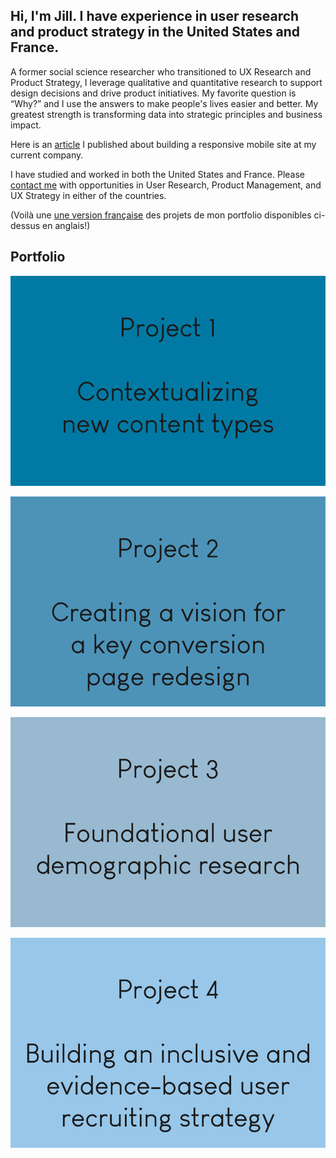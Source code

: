 ## Hi, I'm Jill. I have experience in user research and product strategy in the United States and France.

A former social science researcher who transitioned to UX Research and Product Strategy, I leverage qualitative and quantitative research to support design decisions and drive product initiatives. My favorite question is “Why?” and I use the answers to make people's lives easier and better. My greatest strength is transforming data into strategic principles and business impact. 

Here is an <a href="https://ethn.io/blog/ithaka_mobile">article</a> I published about building a responsive mobile site at my current company. 

I have studied and worked in both the United States and France. Please [contact me](https://docs.google.com/forms/d/e/1FAIpQLSdaM0dB94QPEt9lZqslmL7no4zA9TQ5sY0UnriuiNYZ7fjk-w/viewform?usp=sf_link) with opportunities in User Research, Product Management, and UX Strategy in either of the countries. 

(Voilà une [une version française](https://drive.google.com/file/d/17elf_3VFS_ZlCGIXTo-wPVC_9UOaWQAx/view?usp=sharing) des projets de mon portfolio disponibles ci-dessus en anglais!)

## Portfolio
[![Contextualizing new content types](https://raw.githubusercontent.com/jillkt13/jillkt13.github.io/master/images/TILE.png "Contextualizing new content types")](https://jillkt13.github.io/sample_page)

[![Creating a vision for a key conversion page redesign](https://raw.githubusercontent.com/jillkt13/jillkt13.github.io/master/images/TILE2.png "Creating a vision for a key conversion page redesign")](https://jillkt13.github.io/urp_redesign)

[![Foundational user demographic research](https://raw.githubusercontent.com/jillkt13/jillkt13.github.io/master/images/TILE3.png "Foundational user demographic research")](https://jillkt13.github.io/demographic_survey)

[![Building an inclusive and evidence-based user recruiting strategy](https://raw.githubusercontent.com/jillkt13/jillkt13.github.io/master/images/TILE4.png "Building an inclusive and evidence-based user recruiting strategy")](https://jillkt13.github.io/recruiting_strategy)
